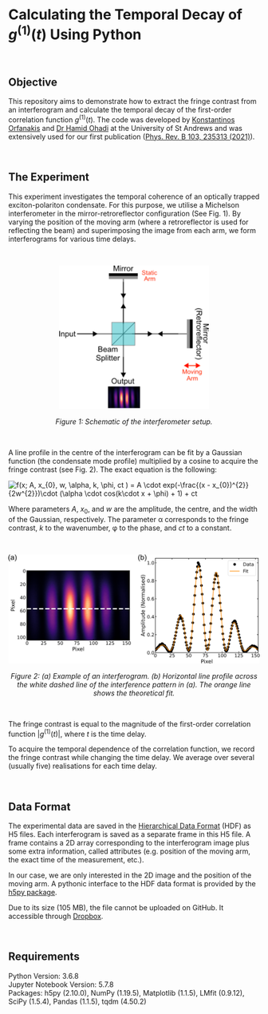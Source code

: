 # Calculating the Temporal Decay of *g*<sup>(1)</sup>(*t*) Using Python

<br>

## Objective

This repository aims to demonstrate how to extract the fringe contrast from an interferogram and calculate the temporal decay of the first-order correlation function *g*<sup>(1)</sup>(*t*).
The code was developed by [Konstantinos Orfanakis](https://scholar.google.co.uk/citations?user=U5drfBUAAAAJ&hl=en&oi=ao) and [Dr Hamid Ohadi](https://scholar.google.co.uk/citations?user=x6E7md4AAAAJ&hl=en) at the University of St Andrews and was extensively used for our first publication ([Phys. Rev. B 103, 235313 (2021)](https://journals.aps.org/prb/abstract/10.1103/PhysRevB.103.235313)).

<br>

## The Experiment

This experiment investigates the temporal coherence of an optically trapped exciton-polariton condensate. 
For this purpose, we utilise a Michelson interferometer in the mirror-retroreflector configuration (See Fig. 1). 
By varying the position of the moving arm (where a retroreflector is used for reflecting the beam) and superimposing the image from each arm, we form interferograms for various time delays.

<br>

<p align="center">
  <img src="Images/Figure 1.png" width="300" title="hover text">
</p>
<p align="center">
  <em>Figure 1: Schematic of the interferometer setup.</em>
</p>

<br>

A line profile in the centre of the interferogram can be fit by a Gaussian function (the condensate mode profile) multiplied by a cosine to acquire the fringe contrast (see Fig. 2). The exact equation is the following:

<img src="https://latex.codecogs.com/svg.latex?f(x;&space;A,&space;x_{0},&space;w,&space;\alpha,&space;k,&space;\phi,&space;ct&space;)&space;=&space;A&space;\cdot&space;exp(-\frac{(x&space;-&space;x_{0})^{2}}{2w^{2}})\cdot&space;(\alpha&space;\cdot&space;cos(k\cdot&space;x&space;&plus;&space;\phi)&space;&plus;&space;1)&space;&plus;&space;ct" title="f(x; A, x_{0}, w, \alpha, k, \phi, ct ) = A \cdot exp(-\frac{(x - x_{0})^{2}}{2w^{2}})\cdot (\alpha \cdot cos(k\cdot x + \phi) + 1) + ct" />

Where parameters *A*, *x*<sub>0</sub>, and *w* are the amplitude, the centre, and the width of the Gaussian, respectively. The parameter α corresponds to the fringe contrast, *k* to the wavenumber, φ to the phase, and *ct* to a constant.

<br>

<p align="center">
  <img src="Images/Figure 2.png" width="600" title="hover text">
</p>
<p align="center">
  <em>Figure 2: (a) Example of an interferogram. (b) Horizontal line profile across the white dashed line of the interference pattern in (a). The orange line shows the theoretical fit.</em>
</p>

<br>

The fringe contrast is equal to the magnitude of the first-order correlation function |*g*<sup>(1)</sup>(*t*)|, where *t* is the time delay.

To acquire the temporal dependence of the correlation function, we record the fringe contrast while changing the time delay. We average over several (usually five) realisations for each time delay.

<br>

## Data Format

The experimental data are saved in the [Hierarchical Data Format](https://www.hdfgroup.org/solutions/hdf5/) (HDF) as H5 files. Each interferogram is saved as a separate frame in this H5 file. A frame contains a 2D array corresponding to the interferogram image plus some extra information, called attributes (e.g. position of the moving arm, the exact time of the measurement, etc.).

In our case, we are only interested in the 2D image and the position of the moving arm. A pythonic interface to the HDF data format is provided by the [h5py package](https://docs.h5py.org/en/stable/).

Due to its size (105 MB), the file cannot be uploaded on GitHub. It accessible through [Dropbox](https://www.dropbox.com/s/qhfjxkqx796g0u2/Interference_Data.h5?dl=0).

<br>

## Requirements

Python Version: 3.6.8 <br>
Jupyter Notebook Version: 5.7.8 <br>
Packages: h5py (2.10.0), NumPy (1.19.5), Matplotlib (1.1.5), LMfit (0.9.12), SciPy (1.5.4), Pandas (1.1.5), tqdm (4.50.2)
